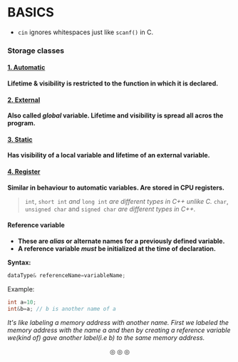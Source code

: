 # BASICS

* `cin` ignores whitespaces just like `scanf()` in C.

### Storage classes

#### <ins>1. Automatic</ins>

**Lifetime & visibility is restricted to the function in which it is declared.**


#### <ins>2. External</ins>

**Also called _global_ variable. Lifetime and visibility is spread all acros the program.**

#### <ins>3. Static</ins>

**Has visibility of a local variable and lifetime of an external variable.**

#### <ins>4. Register</ins>

**Similar in behaviour to automatic variables. Are stored in CPU registers.**


>`int`, `short int` _and_ `long int` _are different types in C++ unlike C._
>`char`, `unsigned char` and `signed char` _are different types in C++._


#### Reference variable
* **These are _alias_ or alternate names for a previously defined variable.**
* **A reference variable _must_ be initialized at the time of declaration.**

**Syntax:**
```c++
dataType& referenceName=variableName;
```

Example:

```c++
int a=10;
int&b=a; // b is another name of a
```

_It's like labeling a memory address with another name. First we labeled the memory address with the name a and then by_
_creating a reference variable we(kind of) gave another label(i.e b) to the same memory address._

<p align="center">
&#9678; &#9678; &#9678;
</p>
